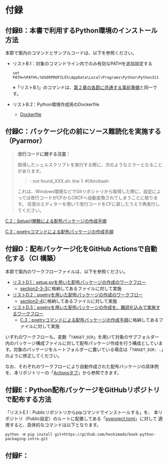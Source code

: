 # 付録

## 付録B：本書で利用するPython環境のインストール方法

本節で案内のコマンドとサンプルコードは、以下を参照ください。

* リストB.1：対象のコマンドライン内でのみ有効なPATHを追加設定する
    ```
    set PATH=%PATH%;%USERPROFILE%\AppData\Local\Programs\Python\Python311
    ```
    ※「リストB.1」のコマンドは、[第２章の各節に共通する事前準備](../chapter02/README.md#各節に共通する事前準備)と同一です。

* リストB.2：Python環境作成用のDockerfile
    * [Dockerfile](../docker/Dockerfile)



## 付録C：パッケージ化の前にソース難読化を実施する（Pyarmor）

> **改行コードに関する注意：**
>
> 取得したシェルスクリプトを実行する際に、次のようなエラーとなることがあります。
> > : not found_XXX.sh: line 1: #!/bin/bash
> 
> これは、Windows環境などでGitリポジトリから取得した際に、設定によっては改行コードがCFからCRCFへ自動変換されてしまうことに依ります。
> 任意のエディターを用いて改行コードをCFに戻したうえで再実行してください。
>

[C.2：Setup()関数による配布パッケージの作成手順](./c2-obfuscate-setuppy/)

[C.3：poetryコマンドによる配布パッケージの作成手順](./c3-obfuscate-poetry/)



## 付録D：配布パッケージ化をGitHub Actionsで自動化する（CI 構築）

本節で案内のワークフローファイルは、以下を参照ください。

* [リストD.1：setup.pyを用いた配布パッケージの作成のワークフロー](../.github/workflows/python-package-legacy.yml)
    * [section2-3-3](../chapter02/section2-3-3/)に格納してあるファイルに対して実施
* [リストD.2：poetryを用いた配布パッケージの作成のワークフロー](../.github/workflows/python-package-poetry.yml)
    * [section2-4](../chapter02/section2-4/)に格納してあるファイルに対して実施
* [リストD.3：poetryを用いた配布パッケージの作成を、難読化込みで実施するワークフロー](../.github/workflows/python-package-poetry-with-pyarmor.yml)
    * [C.3：poetryコマンドによる配布パッケージの作成手順](./c3-obfuscate-poetry/)に格納してあるファイルに対して実施

いずれのワークフローも、変数「`TARGET_DIR`」を用いて対象のサブフォルダー内のパッケージ構成ファイルに対して配布パッケージ作成を行う構成としています。対象のパッケージをルートフォルダーに置いている場合は「`TARGET_DIR: .`」のように修正してください。

なお、それぞれのワークフローにより自動作成された配布パッケージの具体例を、本リポジトリーの「[Actionsタブ](https://github.com/hoshimado/book-python-packaging-intro/actions)」から参照できます。




## 付録E：Python配布パッケージをGitHubリポジトリで配布する方法

「リストE.1：Publicリポジトリからpipコマンドでインストールする」を、
本リポジトリ（Public設定）のルートに配置してある「[pyproject.toml](../pyproject.toml)」に対して
適用すると、具体的なコマンドは以下となります。

```
python -m pip install git+https://github.com/hoshimado/book-python-packaging-intro.git
```



## 付録F：


